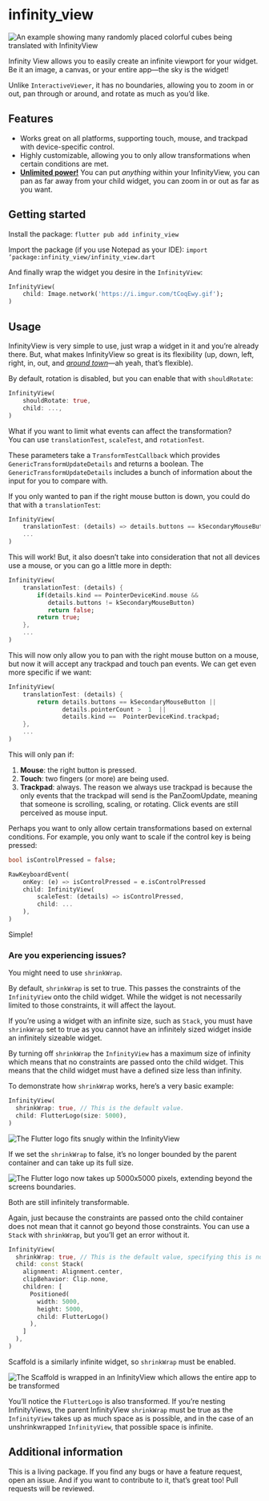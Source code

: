 # infinity_view


![An example showing many randomly placed colorful cubes being translated with InfinityView](https://github.com/JediBurrell/infinity_view/blob/main/example/example.gif)

  Infinity View allows you to easily create an infinite viewport for your widget. Be it an image, a canvas, or your entire app—the sky is the widget!

Unlike `InteractiveViewer`, it has no boundaries, allowing you to zoom in or out, pan through or around, and rotate as much as you’d like.

##  Features

* Works great on all platforms, supporting touch, mouse, and trackpad with device-specific control.
* Highly customizable, allowing you to only allow transformations when certain conditions are met.
* [**Unlimited power!**](https://www.youtube.com/watch?v=e_DqV1xdf-Y) You can put _anything_ within your InfinityView, you can pan as far away from your child widget, you can zoom in or out as far as you want.
  

##  Getting started

Install the package:
  `flutter pub add infinity_view`

Import the package (if you use Notepad as your IDE):
`import ‘package:infinity_view/infinity_view.dart`

And finally wrap the widget you desire in the `InfinityView`:

```dart
InfinityView(
	child: Image.network('https://i.imgur.com/tCoqEwy.gif');
)
```
  

##  Usage

  

InfinityView is very simple to use, just wrap a widget in it and you’re already there. But, what makes InfinityView so great is its flexibility (up, down, left, right, in, out, and [_around town_](https://www.youtube.com/watch?v=XCXl0Y8Q3GI)—ah yeah, that’s flexible).

By default, rotation is disabled, but you can enable that with `shouldRotate`:

```dart
InfinityView(
	shouldRotate: true,
	child: ...,
)
```

What if you want to limit what events can affect the transformation?  
You can use `translationTest`, `scaleTest`, and `rotationTest`.

These parameters take a `TransformTestCallback` which provides `GenericTransformUpdateDetails` and returns a boolean. The `GenericTransformUpdateDetails` includes a bunch of information about the input for you to compare with.

If you only wanted to pan if the right mouse button is down, you could do that with a `translationTest`:

```dart
InfinityView(
	translationTest: (details) => details.buttons == kSecondaryMouseButton,
	...
)
```
  This will work! But, it also doesn’t take into consideration that not all devices use a mouse, or you can go a little more in depth:
```dart
InfinityView(
	translationTest: (details) {
		if(details.kind == PointerDeviceKind.mouse &&
		   details.buttons != kSecondaryMouseButton)
		   return false;
		return true;
	},
	...
)
```
  This will now only allow you to pan with the right mouse button on a mouse, but now it will accept any trackpad and touch pan events. We can get even more specific if we want:

```dart
InfinityView(
	translationTest: (details) {
		return details.buttons == kSecondaryMouseButton ||
			   details.pointerCount >  1  ||
			   details.kind ==  PointerDeviceKind.trackpad;
	},
	...
)
```
This will only pan if:

 1. **Mouse**: the right button is pressed.
 2. **Touch**: two fingers (or more) are being used.
 3. **Trackpad**: always.
 The reason we always use trackpad is because the only events that the trackpad will send is the PanZoomUpdate, meaning that someone is scrolling, scaling, or rotating. Click events are still perceived as mouse input.

Perhaps you want to only allow certain transformations based on external conditions. For example, you only want to scale if the control key is being pressed:

```dart
bool isControlPressed = false;

RawKeyboardEvent(
	onKey: (e) => isControlPressed = e.isControlPressed
	child: InfinityView(
		scaleTest: (details) => isControlPressed,
		child: ...
	),
)
```

Simple!

### Are you experiencing issues?
You might need to use `shrinkWrap`.

By default, `shrinkWrap` is set to true. This passes the constraints of the `InfinityView` onto the child widget. While the widget is not necessarily limited to those constraints, it will affect the layout.

If you’re using a widget with an infinite size, such as `Stack`, you must have `shrinkWrap` set to true as you cannot have an infinitely sized widget inside an infinitely sizeable widget.

By turning off `shrinkWrap` the `InfinityView` has a maximum size of infinity which means that no constraints are passed onto the child widget. This means that the child widget must have a defined size less than infinity.

To demonstrate how `shrinkWrap` works, here’s a very basic example:

```dart
InfinityView(
  shrinkWrap: true, // This is the default value.
  child: FlutterLogo(size: 5000),
)
```

![The Flutter logo fits snugly within the InfinityView](https://github.com/JediBurrell/infinity_view/blob/main/example/shrinkwrap_true.gif)

If we set the `shrinkWrap` to false, it’s no longer bounded by the parent container and can take up its full size.

![The Flutter logo now takes up 5000x5000 pixels, extending beyond the screens boundaries.](https://github.com/JediBurrell/infinity_view/blob/main/example/shrinkwrap_false.png)

Both are still infinitely transformable.

Again, just because the constraints are passed onto the child container does not mean that it cannot go beyond those constraints. You can use a `Stack` with `shrinkWrap`, but you’ll get an error without it.

```dart
InfinityView(
  shrinkWrap: true, // This is the default value, specifying this is not required.
  child: const Stack(
    alignment: Alignment.center,
    clipBehavior: Clip.none,
    children: [
      Positioned(
        width: 5000,
        height: 5000,
        child: FlutterLogo()
      ),
    ]
  ),
)
```

Scaffold is a similarly infinite widget, so `shrinkWrap` must be enabled.

![The Scaffold is wrapped in an InfinityView which allows the entire app to be transformed](https://github.com/JediBurrell/infinity_view/blob/main/example/scaffold.png)

You’ll notice the `FlutterLogo` is also transformed. If you’re nesting InfinityViews, the parent InfinityView `shrinkWrap` must be true as the `InfinityView` takes up as much space as is possible, and in the case of an unshrinkwrapped `InfinityView`, that possible space is infinite.

##  Additional information

  

This is a living package. If you find any bugs or have a feature request, open an issue. And if you want to contribute to it, that’s great too! Pull requests will be reviewed.